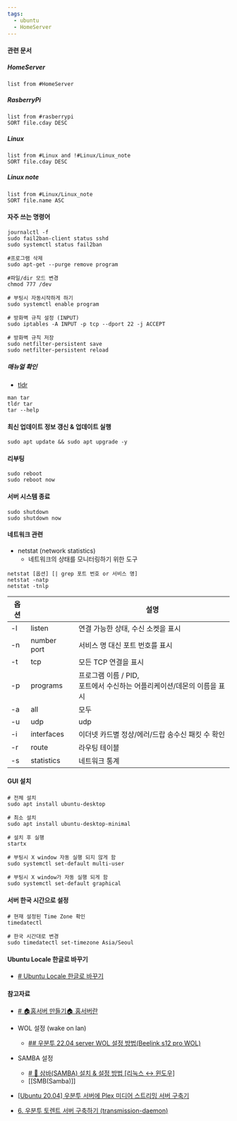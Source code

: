 ```yaml
---
tags:
  - ubuntu
  - HomeServer
---
```


#### 관련 문서


##### HomeServer
```dataview
list from #HomeServer
```
##### RasberryPi
```dataview
list from #rasberrypi  
SORT file.cday DESC
```
##### Linux
```dataview
list from #Linux and !#Linux/Linux_note
SORT file.cday DESC
```
##### Linux note
```dataview
list from #Linux/Linux_note
SORT file.name ASC
```

#### 자주 쓰는 명령어
```shell
journalctl -f
sudo fail2ban-client status sshd
sudo systemctl status fail2ban

#프로그램 삭제
sudo apt-get --purge remove program

#파일/dir 모드 변경
chmod 777 /dev

# 부팅시 자동시작하게 하기
sudo systemctl enable program

# 방화벽 규칙 설정 (INPUT)
sudo iptables -A INPUT -p tcp --dport 22 -j ACCEPT

# 방화벽 규칙 저장
sudo netfilter-persistent save 
sudo netfilter-persistent reload
```

##### 매뉴얼 확인
- [tldr](Linux%20최신%20명령어#tldr) 
```shell
man tar
tldr tar
tar --help
```
#### 최신 업데이트 정보 갱신 & 업데이트 실행
```shell
sudo apt update && sudo apt upgrade -y
```

#### 리부팅
```shell
sudo reboot
sudo reboot now
```

#### 서버 시스템 종료
```shell
sudo shutdown
sudo shutdown now
```

#### 네트워크 관련
- netstat (network statistics)
	- 네트워크의 상태를 모니터링하기 위한 도구
```shell
netstat [옵션] [| grep 포트 번호 or 서비스 명]
netstat -natp
netstat -tnlp
```

| 옵션 |             | 설명                                                                       |
| ---- | ----------- | -------------------------------------------------------------------------- |
| -l   | listen      | 연결 가능한 상태, 수신 소켓을 표시                                         |
| -n   | number port | 서비스 명 대신 포트 번호를 표시                                            |
| -t   | tcp         | 모든 TCP 연결을 표시                                                       |
| -p   | programs    | 프로그램 이름 / PID, <br>포트에서 수신하는 어플리케이션/데몬의 이름을 표시 |
| -a   | all         | 모두                                                                       |
| -u   | udp         | udp                                                                        |
| -i   | interfaces  | 이더넷 카드별 정상/에러/드랍 송수신 패킷 수 확인                           |
| -r   | route       | 라우팅 테이블                                                              |
| -s   | statistics  | 네트워크 통계                                                              |

#### GUI 설치
```shell
# 전체 설치
sudo apt install ubuntu-desktop

# 최소 설치
sudo apt install ubuntu-desktop-minimal

# 설치 후 실행
startx

# 부팅시 X window 자동 실행 되지 않게 함
sudo systemctl set-default multi-user

# 부팅시 X window가 자동 실행 되게 함
sudo systemctl set-default graphical
```


#### 서버 한국 시간으로 설정
```shell
# 현재 설정된 Time Zone 확인
timedatectl

# 한국 시간대로 변경
sudo timedatectl set-timezone Asia/Seoul
```

#### Ubuntu Locale 한글로 바꾸기
- [# Ubuntu Locale 한글로 바꾸기](https://beomi.github.io/2017/07/10/Ubuntu-Locale-to-ko_KR/)


#### 참고자료
- [# 🏠홈서버 만들기🏠 홈서버란](https://velog.io/@chch1213/build-home-server-1)

- WOL 설정 (wake on lan) 
	- [## 우분투 22.04 server WOL 설정 방법(Beelink s12 pro WOL)](https://engpro.tistory.com/m/434)

- SAMBA 설정
	- [# 🐧 삼바(SAMBA) 설치 & 설정 방법 [리눅스 ↔ 윈도우]](https://inpa.tistory.com/entry/LINUX-%F0%9F%93%9A-%EC%82%BC%EB%B0%94SAMBA-%EC%84%A4%EC%B9%98-%EC%84%A4%EC%A0%95-%E2%80%BB-%EC%B4%9D%EC%A0%95%EB%A6%AC)
	- [[SMB(Samba)]]
- [[Ubuntu 20.04] 우분투 서버에 Plex 미디어 스트리밍 서버 구축기](https://shanepark.tistory.com/391)

- [6. 우분투 토렌트 서버 구축하기 (transmission-daemon)](https://blog.djjproject.com/54)
